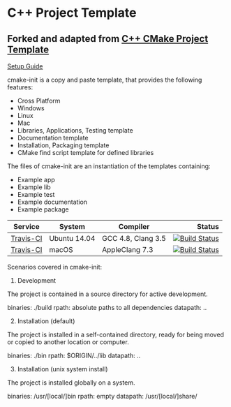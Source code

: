 # C++ Project Template
## Forked and adapted from [ C++ CMake Project Template](https://github.com/drumaddict/cmake-init)

[Setup Guide](https://github.com/cginternals/cmake-init/wiki/Setup-Guide)

cmake-init is a copy and paste template, that provides the following features:
 * Cross Platform
  * Windows
  * Linux
  * Mac
 * Libraries, Applications, Testing template
 * Documentation template
 * Installation, Packaging template
 * CMake find script template for defined libraries

The files of cmake-init are an instantiation of the templates containing:
  * Example app
  * Example lib
  * Example test
  * Example documentation
  * Example package

| Service | System | Compiler | Status |
| ------- | ------ | -------- | -----: |
|  [Travis-CI](https://travis-ci.org/drumaddict/cmake-init) | Ubuntu 14.04 | GCC 4.8, Clang 3.5 | [![Build Status](https://travis-ci.org/drumaddict/cmake-init.svg?branch=master)](https://travis-ci.org/drumaddict/cmake-init) |
|  [Travis-CI](https://travis-ci.org/drumaddict/cmake-init) | macOS | AppleClang 7.3 | [![Build Status](https://travis-ci.org/drumaddict/cmake-init.svg?branch=master)](https://travis-ci.org/drumaddict/cmake-init) |


Scenarios covered in cmake-init:

1) Development

The project is contained in a source directory for active development.

binaries: ./build
rpath:    absolute paths to all dependencies
datapath: ..


2) Installation (default)

The project is installed in a self-contained directory, ready for being moved or copied to another location or computer.

binaries: ./bin
rpath:    $ORIGIN/../lib
datapath: ..


3) Installation (unix system install)

The project is installed globally on a system.

binaries: /usr/[local/]bin
rpath:    empty
datapath: /usr/[local/]share/<projectname>
